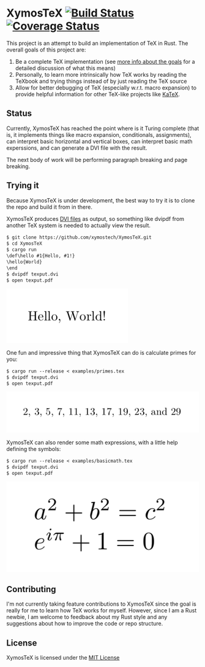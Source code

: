 # XymosTeX [![Build Status](https://travis-ci.com/xymostech/XymosTeX.svg?branch=master)](https://travis-ci.com/xymostech/XymosTeX) [![Coverage Status](https://coveralls.io/repos/github/xymostech/XymosTeX/badge.svg?branch=master)](https://coveralls.io/github/xymostech/XymosTeX?branch=master)

This project is an attempt to build an implementation of TeX in Rust. The overall goals of this project are:

1. Be a complete TeX implementation (see [more info about the goals](goals.md) for a detailed discussion of what this means)
2. Personally, to learn more intrinsically how TeX works by reading the TeXbook and trying things instead of by just reading the TeX source
3. Allow for better debugging of TeX (especially w.r.t. macro expansion) to provide helpful information for other TeX-like projects like [KaTeX](https://github.com/KaTeX/KaTeX).

## Status

Currently, XymosTeX has reached the point where is it Turing complete (that is, it implements things like macro expansion, conditionals, assignments), can interpret basic horizontal and vertical boxes, can interpret basic math experssions, and can generate a DVI file with the result.

The next body of work will be performing paragraph breaking and page breaking.

## Trying it

Because XymosTeX is under development, the best way to try it is to clone the repo and build it from in there.

XymosTeX produces [DVI files](https://en.wikipedia.org/wiki/Device_independent_file_format) as output, so something like dvipdf from another TeX system is needed to actually view the result.

```
$ git clone https://github.com/xymostech/XymosTeX.git
$ cd XymosTeX
$ cargo run
\def\hello #1{Hello, #1!}
\hello{World}
\end
$ dvipdf texput.dvi
$ open texput.pdf
```

![Image of Hello World!](readme-images/hello-world.png)

One fun and impressive thing that XymosTeX can do is calculate primes for you:

```
$ cargo run --release < examples/primes.tex
$ dvipdf texput.dvi
$ open texput.pdf
```

![Image of the first 10 primes](readme-images/primes.png)

XymosTeX can also render some math expressions, with a little help defining the
symbols:

```
$ cargo run --release < examples/basicmath.tex
$ dvipdf texput.dvi
$ open texput.pdf
```

![Image of the pythagorean theorem, a squared plus b squared equals c squared, and Euler's Identity, e raised to the power of i times pi plus 1 equals 0](readme-images/math.png)

## Contributing

I'm not currently taking feature contributions to XymosTeX since the goal is really for me to learn how TeX works for myself. However, since I am a Rust newbie, I am welcome to feedback about my Rust style and any suggestions about how to improve the code or repo structure.

## License

XymosTeX is licensed under the [MIT License](LICENSE)
